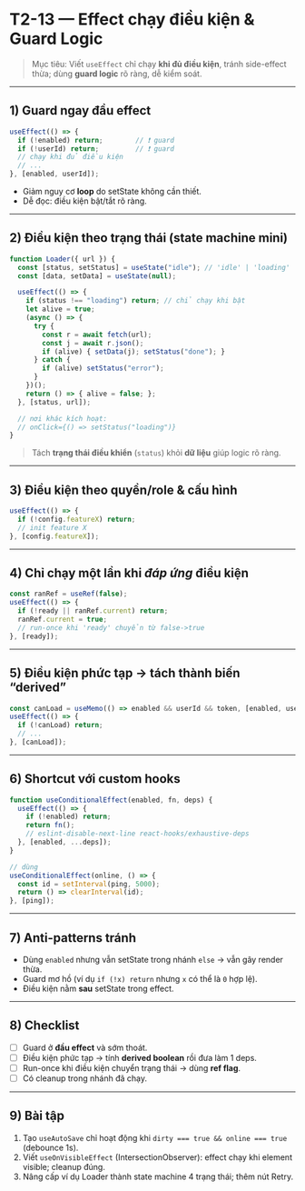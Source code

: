 # T2-13 — Effect chạy điều kiện & Guard Logic

> Mục tiêu: Viết `useEffect` chỉ chạy **khi đủ điều kiện**, tránh side-effect thừa; dùng **guard logic** rõ ràng, dễ kiểm soát.

---

## 1) Guard ngay đầu effect
```jsx
useEffect(() => {
  if (!enabled) return;        // ❗ guard
  if (!userId) return;         // ❗ guard
  // chạy khi đủ điều kiện
  // ...
}, [enabled, userId]);
```
- Giảm nguy cơ **loop** do setState không cần thiết.
- Dễ đọc: điều kiện bật/tắt rõ ràng.

---

## 2) Điều kiện theo trạng thái (state machine mini)
```jsx
function Loader({ url }) {
  const [status, setStatus] = useState("idle"); // 'idle' | 'loading' | 'done' | 'error'
  const [data, setData] = useState(null);

  useEffect(() => {
    if (status !== "loading") return; // chỉ chạy khi bật
    let alive = true;
    (async () => {
      try {
        const r = await fetch(url);
        const j = await r.json();
        if (alive) { setData(j); setStatus("done"); }
      } catch {
        if (alive) setStatus("error");
      }
    })();
    return () => { alive = false; };
  }, [status, url]);

  // nơi khác kích hoạt:
  // onClick={() => setStatus("loading")}
}
```
> Tách **trạng thái điều khiển** (`status`) khỏi **dữ liệu** giúp logic rõ ràng.

---

## 3) Điều kiện theo quyền/role & cấu hình
```jsx
useEffect(() => {
  if (!config.featureX) return;
  // init feature X
}, [config.featureX]);
```

---

## 4) Chỉ chạy một lần khi *đáp ứng* điều kiện
```jsx
const ranRef = useRef(false);
useEffect(() => {
  if (!ready || ranRef.current) return;
  ranRef.current = true;
  // run-once khi 'ready' chuyển từ false->true
}, [ready]);
```

---

## 5) Điều kiện phức tạp → tách thành biến “derived”
```jsx
const canLoad = useMemo(() => enabled && userId && token, [enabled, userId, token]);
useEffect(() => {
  if (!canLoad) return;
  // ...
}, [canLoad]);
```

---

## 6) Shortcut với custom hooks
```jsx
function useConditionalEffect(enabled, fn, deps) {
  useEffect(() => {
    if (!enabled) return;
    return fn();
    // eslint-disable-next-line react-hooks/exhaustive-deps
  }, [enabled, ...deps]);
}

// dùng
useConditionalEffect(online, () => {
  const id = setInterval(ping, 5000);
  return () => clearInterval(id);
}, [ping]);
```

---

## 7) Anti-patterns tránh
- Dùng `enabled` nhưng vẫn setState trong nhánh `else` → vẫn gây render thừa.
- Guard mơ hồ (ví dụ `if (!x) return` nhưng `x` có thể là `0` hợp lệ).
- Điều kiện nằm **sau** setState trong effect.

---

## 8) Checklist
- [ ] Guard ở **đầu effect** và sớm thoát.
- [ ] Điều kiện phức tạp → tính **derived boolean** rồi đưa làm 1 deps.
- [ ] Run-once khi điều kiện chuyển trạng thái → dùng **ref flag**.
- [ ] Có cleanup trong nhánh đã chạy.

---

## 9) Bài tập
1. Tạo `useAutoSave` chỉ hoạt động khi `dirty === true && online === true` (debounce 1s).
2. Viết `useOnVisibleEffect` (IntersectionObserver): effect chạy khi element visible; cleanup đúng.
3. Nâng cấp ví dụ Loader thành state machine 4 trạng thái; thêm nút Retry.